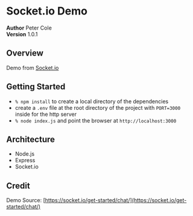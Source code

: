 # Socket.io Demo

**Author** Peter Cole  
**Version** 1.0.1

## Overview

Demo from [Socket.io](https://socket.io/get-started/chat/)

## Getting Started

- `% npm install` to create a local directory of the dependencies
- create a `.env` file at the root directory of the project with `PORT=3000` inside for the http server
- `% node index.js` and point the browser at `http://localhost:3000`

## Architecture

- Node.js
- Express
- Socket.io

## Credit

Demo Source: [https://socket.io/get-started/chat/](https://socket.io/get-started/chat/)
